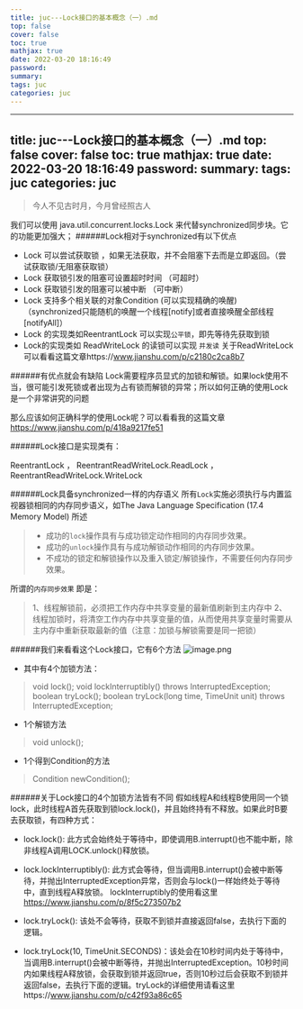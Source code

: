 ```yaml
---
title: juc---Lock接口的基本概念（一）.md
top: false
cover: false
toc: true
mathjax: true
date: 2022-03-20 18:16:49
password:
summary:
tags: juc
categories: juc
---
```

---
title: juc---Lock接口的基本概念（一）.md
top: false
cover: false
toc: true
mathjax: true
date: 2022-03-20 18:16:49
password:
summary:
tags: juc
categories: juc
---
> 今人不见古时月，今月曾经照古人

我们可以使用 java.util.concurrent.locks.Lock 来代替synchronized同步块。它的功能更加强大；
######Lock相对于synchronized有以下优点

- Lock 可以尝试获取锁 ，如果无法获取，并不会阻塞下去而是立即返回。（尝试获取锁/无阻塞获取锁）
- Lock 获取锁引发的阻塞可设置超时时间 （可超时）
- Lock 获取锁引发的阻塞可以被中断 （可中断）
- Lock 支持多个相关联的对象Condition (可以实现精确的唤醒) （synchronized只能随机的唤醒一个线程[notify]或者直接唤醒全部线程[notifyAll]）
- Lock 的实现类如ReentrantLock  可以实现`公平锁`，即先等待先获取到锁
- Lock的实现类如 ReadWriteLock 的读锁可以实现 `并发读` 
  关于ReadWriteLock 可以看看这篇文章https://www.jianshu.com/p/c2180c2ca8b7



######有优点就会有缺陷 
Lock需要程序员显式的加锁和解锁。如果lock使用不当，很可能引发死锁或者出现为占有锁而解锁的异常；所以如何正确的使用Lock是一个非常讲究的问题

那么应该如何正确科学的使用Lock呢？可以看看我的这篇文章
https://www.jianshu.com/p/418a9217fe51
 
######Lock接口是实现类有： 

ReentrantLock ， ReentrantReadWriteLock.ReadLock ， ReentrantReadWriteLock.WriteLock 







######Lock具备synchronized一样的内存语义
  所有`Lock`实施必须执行与内置监视器锁相同的内存同步语义，如The Java Language Specification (17.4 Memory Model) 所述

>- 成功的`lock`操作具有与成功锁定动作相同的内存同步效果。
>-  成功的`unlock`操作具有与成功解锁动作相同的内存同步效果。
>-  不成功的锁定和解锁操作以及重入锁定/解锁操作，不需要任何内存同步效果。

所谓的`内存同步效果` 即是：
>1、线程解锁前，必须把工作内存中共享变量的最新值刷新到主内存中
2、线程加锁时，将清空工作内存中共享变量的值，从而使用共享变量时需要从主内存中重新获取最新的值（注意：加锁与解锁需要是同一把锁）



######我们来看看这个Lock接口，它有6个方法
![image.png](https://upload-images.jianshu.io/upload_images/13965490-5259e0fb24322fad.png?imageMogr2/auto-orient/strip%7CimageView2/2/w/1240)

- 其中有4个加锁方法：
>void lock();
void lockInterruptibly() throws InterruptedException;
boolean tryLock();
    boolean tryLock(long time, TimeUnit unit) throws InterruptedException;

- 1个解锁方法
>void unlock();
- 1个得到Condition的方法
>Condition newCondition();

######关于Lock接口的4个加锁方法皆有不同
假如线程A和线程B使用同一个锁lock，此时线程A首先获取到锁lock.lock()，并且始终持有不释放。如果此时B要去获取锁，有四种方式：  

- lock.lock(): 此方式会始终处于等待中，即使调用B.interrupt()也不能中断，除非线程A调用LOCK.unlock()释放锁。
  
- lock.lockInterruptibly(): 此方式会等待，但当调用B.interrupt()会被中断等待，并抛出InterruptedException异常，否则会与lock()一样始终处于等待中，直到线程A释放锁。 lockInterruptibly的使用看这里 https://www.jianshu.com/p/8f5c273507b2

- lock.tryLock(): 该处不会等待，获取不到锁并直接返回false，去执行下面的逻辑。  

- lock.tryLock(10, TimeUnit.SECONDS)：该处会在10秒时间内处于等待中，当调用B.interrupt()会被中断等待，并抛出InterruptedException。10秒时间内如果线程A释放锁，会获取到锁并返回true，否则10秒过后会获取不到锁并返回false，去执行下面的逻辑。tryLock的详细使用请看这里https://www.jianshu.com/p/c42f93a86c65
